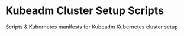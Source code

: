 # Kubeadm Cluster Setup Scripts
Scripts &amp; Kubernetes manifests for Kubeadm Kubernetes cluster setup
